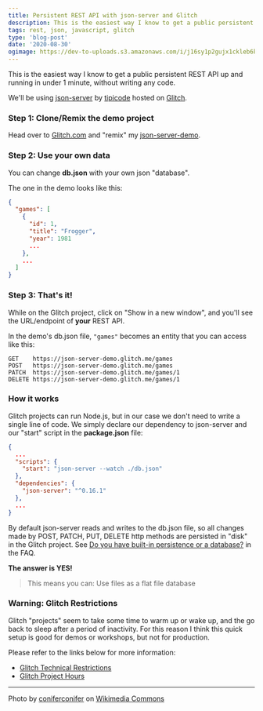 ```yaml
---
title: Persistent REST API with json-server and Glitch
description: This is the easiest way I know to get a public persistent REST API up and running in under 1 minute, without writing any code.
tags: rest, json, javascript, glitch
type: 'blog-post'
date: '2020-08-30'
ogimage: https://dev-to-uploads.s3.amazonaws.com/i/j16sy1p2gujx1ckleb6k.jpg
---
```


This is the easiest way I know to get a public persistent REST API up and running in under 1 minute, without writing any code.

We'll be using [json-server](https://github.com/typicode/json-server) by [tipicode](https://github.com/typicode) hosted on [Glitch](https://glitch.com/).

### Step 1: Clone/Remix the demo project
Head over to [Glitch.com](https://glitch.com) and "remix" my [json-server-demo](https://glitch.com/edit/#!/json-server-demo?path=README.md%3A1%3A0).

### Step 2: Use your own data

You can change **db.json** with your own json "database".

The one in the demo looks like this:

```json
{
  "games": [
    {
      "id": 1,
      "title": "Frogger",
      "year": 1981
	  ...
    },
	...
  ]
}
```

### Step 3: That's it!

While on the Glitch project, click on "Show in a new window", and you'll see the URL/endpoint of **your** REST API.

In the demo's db.json file, ``"games"`` becomes an entity that you can access like this:

```
GET    https://json-server-demo.glitch.me/games
POST   https://json-server-demo.glitch.me/games
PATCH  https://json-server-demo.glitch.me/games/1
DELETE https://json-server-demo.glitch.me/games/1
```

### How it works

Glitch projects can run Node.js, but in our case we don't need to write a single line of code. We simply declare our dependency to json-server and our "start" script in  the **package.json** file:

```json
{
  ...
  "scripts": {
    "start": "json-server --watch ./db.json"
  },
  "dependencies": {
    "json-server": "^0.16.1"
  },
  ...
}
```

By default json-server reads and writes to the db.json file, so all changes made by POST, PATCH, PUT, DELETE http methods are persisted in "disk" in the Glitch project. See [Do you have built-in persistence or a database?](https://glitch.happyfox.com/kb/article/22-do-you-have-built-in-persistence-or-a-database/) in the FAQ.

**The answer is YES!**

> This means you can: Use files as a flat file database

### Warning: Glitch Restrictions
Glitch "projects" seem to take some time to warm up or wake up, and the go back to sleep after a period of inactivity. For this reason I think this quick setup is good for demos or workshops, but not for production.

Please refer to the links below for more information:

- [Glitch Technical Restrictions](https://glitch.happyfox.com/kb/article/17-what-are-the-technical-restrictions-for-glitch-projects/)
- [Glitch Project Hours](https://glitch.happyfox.com/kb/article/83-what%E2%80%99s-the-deal-with-project-hours/)

----

Photo by [coniferconifer](https://www.flickr.com/people/7656600@N06) on [Wikimedia Commons](https://commons.wikimedia.org/wiki/Category:Koinobori#/media/File:Koinobori_celebrates_coming_Kid's_day_(14030748811).jpg)
